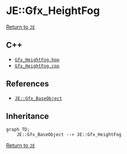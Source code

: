 # JE::Gfx_HeightFog

[Return to `JE`](/docs/je.md)

## C++

- [`Gfx_HeightFog.hpp`](/src/je/Gfx_HeightFog.hpp)
- [`Gfx_HeightFog.cpp`](/src/je/Gfx_HeightFog.cpp)

## References

- [`JE::Gfx_BaseObject`](/docs/je/Gfx_BaseObject.md)

## Inheritance

```mermaid
graph TD;
    JE::Gfx_BaseObject --> JE::Gfx_HeightFog
```

[Return to `JE`](/docs/je.md)